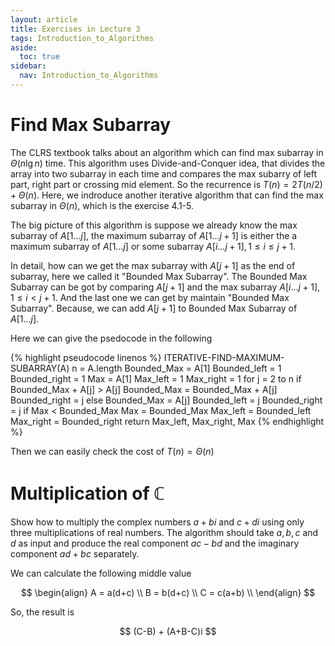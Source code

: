 ```yaml
---
layout: article
title: Exercises in Lecture 3
tags: Introduction_to_Algorithms
aside:
  toc: true
sidebar:
  nav: Introduction_to_Algorithms
---
```


# Find Max Subarray

The CLRS textbook talks about an algorithm which can find max subarray in ${ \Theta(n \lg n) }$ time. This algorithm uses Divide-and-Conquer idea, that divides the array into two subarray in each time and compares the max subarry of left part, right part or crossing mid element. So the recurrence is ${ T(n) = 2 T(n/2) + \Theta(n) }$. Here, we indroduce another iterative algorithm that can find the max subarray in ${ \Theta(n) }$, which is the exercise 4.1-5.

<!--more-->

The big picture of this algorithm is suppose we already know the max subarray of ${ A[1 ... j] }$, the maximum subarray of ${ A[1 ... j+1] }$ is either the a maximum subarray of ${ A[1 ... j] }$ or some subarray ${ A[i ... j+1] , 1 \leq i \leq j+1}$. 

In detail, how can we get the max subarray with ${ A[j+1] }$ as the end of subarray, here we called it "Bounded Max Subarray". The Bounded Max Subarray can be got by comparing ${ A[j+1] }$ and the max subarray ${ A[i ... j+1] , 1 \leq i < j+1}$. And the last one we can get by maintain "Bounded Max Subarray". Because, we can add ${ A[j+1] }$ to Bounded Max Subarray of ${ A[1...j] }$.
  
Here we can give the psedocode in the following

{% highlight pseudocode linenos %}
ITERATIVE-FIND-MAXIMUM-SUBARRAY(A)
n = A.length
Bounded_Max = A[1]
Bounded_left = 1
Bounded_right = 1
Max = A[1]
Max_left = 1
Max_right = 1 
for j = 2 to n
    if Bounded_Max + A[j] > A[j]
        Bounded_Max = Bounded_Max + A[j]
        Bounded_right = j
    else
        Bounded_Max = A[j]
        Bounded_left = j
        Bounded_right = j
    if Max < Bounded_Max
        Max = Bounded_Max
        Max_left = Bounded_left
        Max_right = Bounded_right
return Max_left, Max_right, Max
{% endhighlight %}

Then we can easily check the cost of ${ T(n) = \Theta(n) }$

# Multiplication of ${ \mathbb{C} }$ 

Show how to multiply the complex numbers ${ a+bi }$ and ${ c+di }$ using only three multiplications of real numbers. The algorithm should take ${ a, b, c }$ and ${ d }$ as input and produce the real component ${ ac−bd }$ and the imaginary component ${ ad+bc }$ separately.

We can calculate the following middle value

<center>$$
\begin{align}
A = a(d+c) \\
B = b(d+c) \\
C = c(a+b) \\
\end{align}
$$</center>

So, the result is 

<center>$$
(C-B) + (A+B-C)i
$$</center>